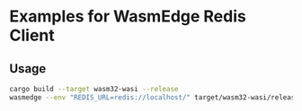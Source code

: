 # Examples for WasmEdge Redis Client

## Usage

```bash
cargo build --target wasm32-wasi --release
wasmedge --env "REDIS_URL=redis://localhost/" target/wasm32-wasi/release/wasmedge-redis-client-examples.wasm
```
